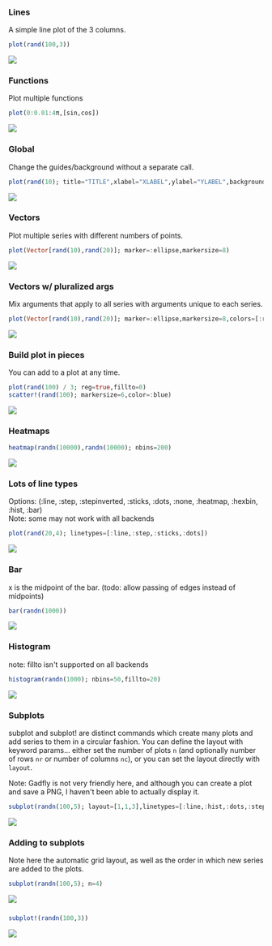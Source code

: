 ### Lines

A simple line plot of the 3 columns.

```julia
plot(rand(100,3))
```

![](../img/qwt_example_1.png)

### Functions

Plot multiple functions

```julia
plot(0:0.01:4π,[sin,cos])
```

![](../img/qwt_example_2.png)

### Global

Change the guides/background without a separate call.

```julia
plot(rand(10); title="TITLE",xlabel="XLABEL",ylabel="YLABEL",background_color=RGB(0.5,0.5,0.5))
```

![](../img/qwt_example_3.png)

### Vectors

Plot multiple series with different numbers of points.

```julia
plot(Vector[rand(10),rand(20)]; marker=:ellipse,markersize=8)
```

![](../img/qwt_example_4.png)

### Vectors w/ pluralized args

Mix arguments that apply to all series with arguments unique to each series.

```julia
plot(Vector[rand(10),rand(20)]; marker=:ellipse,markersize=8,colors=[:red,:blue])
```

![](../img/qwt_example_5.png)

### Build plot in pieces

You can add to a plot at any time.

```julia
plot(rand(100) / 3; reg=true,fillto=0)
scatter!(rand(100); markersize=6,color=:blue)
```

![](../img/qwt_example_6.png)

### Heatmaps



```julia
heatmap(randn(10000),randn(10000); nbins=200)
```

![](../img/qwt_example_7.png)

### Lots of line types

Options: (:line, :step, :stepinverted, :sticks, :dots, :none, :heatmap, :hexbin, :hist, :bar)  
Note: some may not work with all backends

```julia
plot(rand(20,4); linetypes=[:line,:step,:sticks,:dots])
```

![](../img/qwt_example_8.png)

### Bar

x is the midpoint of the bar. (todo: allow passing of edges instead of midpoints)

```julia
bar(randn(1000))
```

![](../img/qwt_example_9.png)

### Histogram

note: fillto isn't supported on all backends

```julia
histogram(randn(1000); nbins=50,fillto=20)
```

![](../img/qwt_example_10.png)

### Subplots

  subplot and subplot! are distinct commands which create many plots and add series to them in a circular fashion.
  You can define the layout with keyword params... either set the number of plots `n` (and optionally number of rows `nr` or 
  number of columns `nc`), or you can set the layout directly with `layout`.  

  Note: Gadfly is not very friendly here, and although you can create a plot and save a PNG, I haven't been able to actually display it.


```julia
subplot(randn(100,5); layout=[1,1,3],linetypes=[:line,:hist,:dots,:step,:bar],nbins=10,legend=false)
```

![](../img/qwt_example_11.png)

### Adding to subplots

Note here the automatic grid layout, as well as the order in which new series are added to the plots.

```julia
subplot(randn(100,5); n=4)
```

![](../img/qwt_example_12.png)

### 



```julia
subplot!(randn(100,3))
```

![](../img/qwt_example_13.png)

